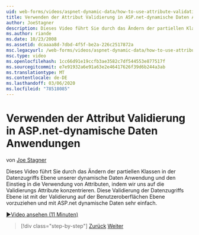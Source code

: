 ```yaml
---
uid: web-forms/videos/aspnet-dynamic-data/how-to-use-attribute-validation-in-aspnet-dynamic-data-applications
title: Verwenden der Attribut Validierung in ASP.net-dynamische Daten Anwendungen | Microsoft-Dokumentation
author: JoeStagner
description: Dieses Video führt Sie durch das Ändern der partiellen Klassen in der Datenzugriffs Ebene unserer dynamische Daten Anwendung und die ersten Schritte zum Verwenden von Attributen durch Fokussieren von o...
ms.author: riande
ms.date: 10/23/2008
ms.assetid: dcaaaa8d-7dbd-4f5f-be2a-226c2517872a
msc.legacyurl: /web-forms/videos/aspnet-dynamic-data/how-to-use-attribute-validation-in-aspnet-dynamic-data-applications
msc.type: video
ms.openlocfilehash: 1cc66d91e19ccfb3ae3582c7df544553e877517f
ms.sourcegitcommit: e7e91932a6e91a63e2e46417626f39d6b244a3ab
ms.translationtype: MT
ms.contentlocale: de-DE
ms.lasthandoff: 03/06/2020
ms.locfileid: "78518085"
---
```

# <a name="how-to-use-attribute-validation-in-aspnet-dynamic-data-applications"></a>Verwenden der Attribut Validierung in ASP.net-dynamische Daten Anwendungen

von [Joe Stagner](https://github.com/JoeStagner)

Dieses Video führt Sie durch das Ändern der partiellen Klassen in der Datenzugriffs Ebene unserer dynamische Daten Anwendung und den Einstieg in die Verwendung von Attributen, indem wir uns auf die Validierungs Attribute konzentrieren. Diese Validierung der Datenzugriffs Ebene ist mit der Validierung auf der Benutzeroberflächen Ebene vorzuziehen und mit ASP.net dynamische Daten sehr einfach.

[&#9654;Video ansehen (11 Minuten)](https://channel9.msdn.com/Blogs/ASP-NET-Site-Videos/how-to-use-attribute-validation-in-aspnet-dynamic-data-applications)

> [!div class="step-by-step"]
> [Zurück](how-to-enable-table-specific-routing-in-dynamic-data-applications.md)
> [Weiter](how-to-implement-custom-field-validation-with-imperative-logic-in-vb-or-c.md)
